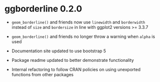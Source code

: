# ggborderline 0.2.0

* `geom_borderline()` and friends now use `linewidth` and `borderwidth` instead
  of `size` and `bordersize` in line with ggplot2 versions >= 3.3.7

* `geom_borderline()` and friends no longer throw a warning when `alpha` is 
  used
  
* Documentation site updated to use bootstrap 5

* Package readme updated to better demonstrate functionality

* Internal refactoring to follow CRAN policies on using unexported functions
  from other packages

